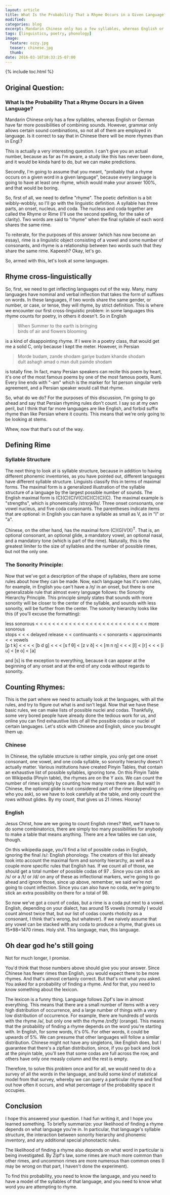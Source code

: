 ```yaml
---
layout: article
title: What Is the Probability That a Rhyme Occurs in a Given Language?
modified:
categories: blog
excerpt: Mandarin Chinese only has a few syllables, whereas English or German have far more possibilities of combining sounds. However, grammar only allows certain sound combinations, so not all of them are employed in language. Is it correct to say that in Chinese there will be more rhymes than in English? 
tags: [linguistics, poetry, phonology]
image:
  feature: ozzy.jpg
  teaser: chinese.jpg
  thumb: 
date: 2016-03-16T10:33:25-07:00
---
```


{% include toc.html %}

## Original Question:

### What Is the Probability That a Rhyme Occurs in a Given Language?
Mandarin Chinese only has a few syllables, whereas English or German have far more possibilities of combining sounds. However, grammar only allows certain sound combinations, so not all of them are employed in language. Is it correct to say that in Chinese there will be more rhymes than in Engl.? 

This is actually a very interesting question. I can't give you an actual number, because as far as I'm aware, a study like this has never been done, and it would be kinda hard to do, but we can make predictions.

Secondly, I'm going to assume that you meant, "probably that a rhyme occurs on a given word in a given language", because every language is going to have at least one rhyme, which would make your answer 100%, and that would be boring.

So, first of all, we need to define "rhyme". The poetic definition is a bit wibbly-wobbly, so I'll go with the linguistic definition. A syllable has three parts, an onset, nucleus, and coda. The nucleus and coda together are called the Rhyme or Rime (I'll use the second spelling, for the sake of clarity). Two words are said to "rhyme" when the final syllable of each word shares the same rime.

To reiterate, for the purposes of this answer (which has now become an essay), rime is a linguistic object consisting of a vowel and some number of consonants, and rhyme is a relationship between two words such that they share the same rime.
Kapeesh?
Okay, let's go.

So, armed with this, let's look at some languages.

## Rhyme cross-linguistically

So, first, we need to get inflecting languages out of the way. Many, many languages have nominal and verbal inflection that takes the form of suffixes on words. In these languages, if two words share the same gender, or number, or case, or tense, they will rhyme, by strict definition. This is where we encounter our first cross-linguistic problem: in some languages this rhyme counts for poetry, in others it doesn't. So in English

>When Summer to the earth is bringing     
>birds of air and flowers blooming

is a kind of disappointing rhyme. If I were in a poetry class, that would get me a solid C, only because I kept the meter. However, in Persian

>Morde budam, zande shodam gariye budam khande shodam     
>dult ashagh amad o man dult painde shodam

is totally fine. In fact, many Persian speakers can recite this poem by heart, it's one of the most famous poems by one of the most famous poets, Rumi. Every line ends with "-am" which is the marker for 1st person singular verb agreement, and a Persian speaker would call that rhyme.

So, what do we do? For the purposes of this discussion, I'm going to go ahead and say that Persian rhyming rules don't count. I say so at my own peril, but I think that far more languages are like English, and forbid suffix rhyme than like Persian where it counts. This means that we're only going to be looking at stems.

Whew, now that that's out of the way.

## Defining Rime

### Syllable Structure
The next thing to look at is syllable structure, because in addition to having different phonemic inventories, as you have pointed out, different languages have different syllable structure. Linguists classify this in terms of maximal forms. The maximal form is a generalized illustration of the syllable structure of a language by the largest possible number of sounds. The English maximal form is (C)(C)(C)V(C)(C)(C)(C)(C). The maximal example is "strengths", which is phonemically /strɛŋkθs/. Three onset consonants, one vowel nucleus, and five coda consonants. The parentheses indicate items that are optional: in English you can have a syllable as small as V, as in "I" or "a". 

Chinese, on the other hand, has the maximal form (C)(G)V(X)<sup>T</sup>. That is, an optional consonant, an optional glide, a mandatory vowel, an optional nasal, and a mandatory tone (which is part of the rime). Naturally, this is the greatest limiter to the size of syllables and the number of possible rimes, but not the only one.

### The Sonority Principle:
Now that we've got a description of the shape of syllables, there are some rules about how they can be made. Now, each language has it's own rules, for example, in English you can't have a /ŋ/ in an onset, but there is one generalizable rule that almost every language follows:  the Sonority Hierarchy Principle. This principle simply states that sounds with more sonority will be closer to the center of the syllable, and sounds with less sonority, will be further from the center. The sonority hierarchy looks like this (if you'll excuse the formatting):

less sonorous < < < < < < < < < < < < < < < < < < < < < < < < < < < more sonorous   
stops < < < delayed release < < continuants < < sonorants < approximants < < vowels   
[p t k]  < < < <  [b d ɡ] < < <  [s f θ] <  [z v ð] < < [m n ŋ] < < < [l] < [r] < < < [i u] < [e o] < [a]

and [s] is the exception to everything, because it can appear at the beginning of any onset and at the end of any coda without regards to sonority.

## Counting Rhymes:
This is the part where we need to actually look at the languages, with all the rules, and try to figure out what is and isn't legal. Now that we have these basic rules, we can make lists of possible nuclei and codas. Thankfully, some very bored people have already done the tedious work for us, and online you can find exhaustive lists of all the possible codas or nuclei of certain languages. Let's stick with Chinese and English, since you brought them up.

### Chinese
In Chinese, the syllable structure is rather simple, you only get one onset consonant, one vowel, and one coda syllable, so sonority hierarchy doesn't actually matter. Various institutions have created Pinyin Tables, that contain an exhaustive list of possible syllables, ignoring tone. On this Pinyin Table on Wikipedia (Pinyin table), the rhymes are on the Y axis. We can count the number of rimes simply by counting how many rows there are. But wait! In Chinese, the optional glide is not considered part of the rime (depending on who you ask), so we have to look carefully at the table, and only count the rows without glides. By my count, that gives us 21 rimes. Hooray!

### English
Jesus Christ, how are we going to count English rimes? Well, we'll have to do some combinatorics, there are simply too many possibilities for anybody to make a table that means anything. There are a few tables we can use, though.

On this wikipedia page, you'll find a list of possible codas in English, ignoring the final /s/: English phonology. The creators of this list already took into account the maximal form and sonority hierarchy, as well as a couple more specific rules that English has. If we count all of those, we should get a total number of possible codas of 97 . Since you can stick an /s/ or a /t/ or /d/ on any of these as inflectional markers, we're going to go ahead and ignore those, since up above, remember, we said we're not going to count inflection. Since you can also have no coda, we're going to stick an extra possibility on there for a total of 98.

So now we've got a count of codas, but a rime is a coda put next to a vowel. English, depending on your dialect, has around 15 vowels (normally I would count almost twice that, but our list of codas counts rhoticity as a consonant, I think that's wrong, but whatever). If we naively assume that any vowel can be stacked with any coda to produce a rhyme, that gives us 15*98=1470 rimes. Holy shit. This language, man, this language.

## Oh dear god he's still going
Not for much longer, I promise.

You'd think that those numbers above should give you your answer. Since Chinese has fewer rimes than English, you would expect there to be more rhymes. And that's almost certainly correct. But that's not what you asked. You asked for a probability of finding a rhyme. And for that, you need to know something about the lexicon.

The lexicon is a funny thing. Language follows Zipf's law in almost everything. This means that there are a small number of items with a very high distribution of occurrence, and a large number of things with a very low distribution of occurrence. For example, there are hundreds of words with the rhyme /ə/, but only one with the rhyme /ɪnd͡ʒ/ (orange). This means that the probability of finding a rhyme depends on the word you're starting with. In English, for some words, it's 0%. For other words, it could be upwards of 5%. We can presume that other languages will follow a similar distribution. Chinese might not have any singletons, like English does, but I guarantee that there's a zipfian distribution, since, if you go back and look at the pinyin table, you'll see that some codas are full across the row, and others have only one measly column and the rest is empty.

Therefore, to solve this problem once and for all, we would need to do a survey of all the words in the language, and build some kind of statistical model from that survey, whereby we can query a particular rhyme and find out how often it occurs, and what percentage of the probability space it occupies.


## Conclusion
I hope this answered your question. I had fun writing it, and I hope you learned something. To briefly summarize: your likelihood of finding a rhyme depends on what language you're in. In particular, that language's syllable structure, the interaction between sonority hierarchy and phonemic inventory, and any additional special phonotactic rules.

The likelihood of finding a rhyme also depends on what word in particular is being investigated. By Zipf's law, some rimes are much more common than other rimes, and uncommon rimes are more numerous than common ones (I may be wrong on that part, I haven't done the experiment).

To find this probability, you need to know the language, and you need to have a model of the syllables of that language, and you need to know what word you are attempting to rhyme.
